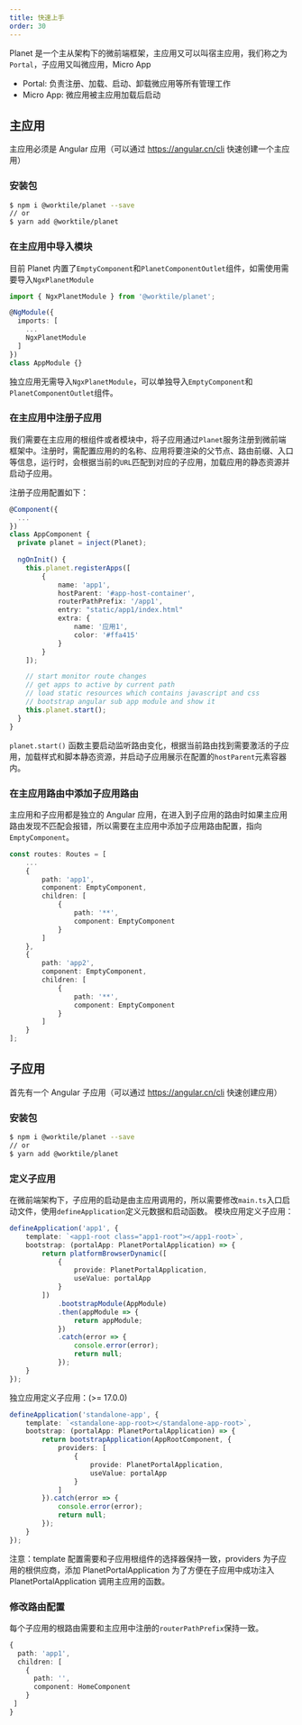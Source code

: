 ```yaml
---
title: 快速上手
order: 30
---
```


Planet 是一个主从架构下的微前端框架，主应用又可以叫宿主应用，我们称之为`Portal`，子应用又叫微应用，Micro App
- Portal: 负责注册、加载、启动、卸载微应用等所有管理工作
- Micro App: 微应用被主应用加载后启动

## 主应用

主应用必须是 Angular 应用（可以通过 https://angular.cn/cli 快速创建一个主应用）

### 安装包

```bash
$ npm i @worktile/planet --save
// or
$ yarn add @worktile/planet
```

### 在主应用中导入模块

目前 Planet 内置了`EmptyComponent`和`PlanetComponentOutlet`组件，如需使用需要导入`NgxPlanetModule`

```ts
import { NgxPlanetModule } from '@worktile/planet';

@NgModule({
  imports: [
    ...
    NgxPlanetModule
  ]
})
class AppModule {}
```

独立应用无需导入`NgxPlanetModule`，可以单独导入`EmptyComponent`和`PlanetComponentOutlet`组件。


### 在主应用中注册子应用

我们需要在主应用的根组件或者模块中，将子应用通过`Planet`服务注册到微前端框架中。注册时，需配置应用的的名称、应用将要渲染的父节点、路由前缀、入口等信息，运行时，会根据当前的`URL`匹配到对应的子应用，加载应用的静态资源并启动子应用。

注册子应用配置如下：

```ts
@Component({
  ...
})
class AppComponent {
  private planet = inject(Planet);
  
  ngOnInit() {
    this.planet.registerApps([
        {
            name: 'app1',
            hostParent: '#app-host-container',
            routerPathPrefix: '/app1',
            entry: "static/app1/index.html"
            extra: {
                name: '应用1',
                color: '#ffa415'
            }
        }
    ]);

    // start monitor route changes
    // get apps to active by current path
    // load static resources which contains javascript and css
    // bootstrap angular sub app module and show it
    this.planet.start();
  }
}

```

`planet.start()` 函数主要启动监听路由变化，根据当前路由找到需要激活的子应用，加载样式和脚本静态资源，并启动子应用展示在配置的`hostParent`元素容器内。

### 在主应用路由中添加子应用路由
主应用和子应用都是独立的 Angular 应用，在进入到子应用的路由时如果主应用路由发现不匹配会报错，所以需要在主应用中添加子应用路由配置，指向`EmptyComponent`。

```ts
const routes: Routes = [
    ...
    {
        path: 'app1',
        component: EmptyComponent,
        children: [
            {
                path: '**',
                component: EmptyComponent
            }
        ]
    },
    {
        path: 'app2',
        component: EmptyComponent,
        children: [
            {
                path: '**',
                component: EmptyComponent
            }
        ]
    }
];
```

## 子应用

首先有一个 Angular 子应用（可以通过 https://angular.cn/cli 快速创建应用）

### 安装包

```bash
$ npm i @worktile/planet --save
// or
$ yarn add @worktile/planet
```

### 定义子应用

在微前端架构下，子应用的启动是由主应用调用的，所以需要修改`main.ts`入口启动文件，使用`defineApplication`定义元数据和启动函数。
模块应用定义子应用：
```ts
defineApplication('app1', {
    template: `<app1-root class="app1-root"></app1-root>`,
    bootstrap: (portalApp: PlanetPortalApplication) => {
        return platformBrowserDynamic([
            {
                provide: PlanetPortalApplication,
                useValue: portalApp
            }
        ])
            .bootstrapModule(AppModule)
            .then(appModule => {
                return appModule;
            })
            .catch(error => {
                console.error(error);
                return null;
            });
    }
});
```
独立应用定义子应用：(>= 17.0.0)
```ts
defineApplication('standalone-app', {
    template: `<standalone-app-root></standalone-app-root>`,
    bootstrap: (portalApp: PlanetPortalApplication) => {
        return bootstrapApplication(AppRootComponent, {
            providers: [
                {
                    provide: PlanetPortalApplication,
                    useValue: portalApp
                }
            ]
        }).catch(error => {
            console.error(error);
            return null;
        });
    }
});
```

<alert>注意：template 配置需要和子应用根组件的选择器保持一致，providers 为子应用的根供应商，添加 PlanetPortalApplication 为了方便在子应用中成功注入 PlanetPortalApplication 调用主应用的函数。</alert>

### 修改路由配置

每个子应用的根路由需要和主应用中注册的`routerPathPrefix`保持一致。
```ts
{
  path: 'app1',
  children: [
    {
      path: '',
      component: HomeComponent
    }
 ]
}
```
